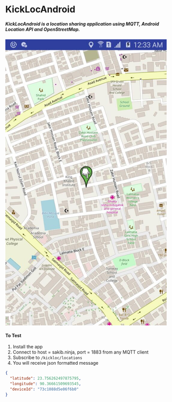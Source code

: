 # KickLocAndroid
##### KickLocAndroid is a location sharing application using MQTT, Android Location API and OpenStreetMap.

![Screenshot](https://raw.githubusercontent.com/s4kibs4mi/KickLocAndroid/master/app/src/main/res/extra/ScreenShot1.JPG)

#### To Test
1. Install the app
2. Connect to host = sakib.ninja, port = 1883 from any MQTT client
3. Subscribe to `/kickloc/locations`
4. You will receive json formatted message
```json
{
  "latitude": 23.756262497875795,
  "longitude": 90.36661509693545,
  "deviceId": "73c1088d5e06f6b0"
}
```

